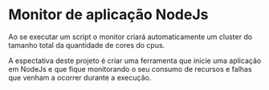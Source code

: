 # Monitor de aplicação NodeJs

Ao se executar um script o monitor criará automaticamente um cluster do tamanho total da quantidade de cores do cpus.

A espectativa deste projeto é criar uma ferramenta que inicie uma aplicação em NodeJs e que fique monitorando o seu consumo de recursos e falhas que venham a ocorrer durante a execução.
